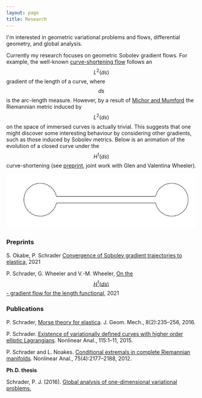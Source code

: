 ```yaml
---
layout: page
title: Research
---
```


I'm interested in geometric variational problems and flows, differential geometry, and global analysis. 


Currently my research focuses on geometric Sobolev gradient flows. For example, the well-known [curve-shortening flow](https://en.wikipedia.org/wiki/Curve-shortening_flow) follows an $$L^2(ds)$$ gradient of the length of a curve, where $$ds$$ is the arc-length measure. However, by a result of [Michor and Mumford](https://doi.org/10.4171/jems/37) the Riemannian metric induced by $$L^2(ds)$$ on the space of immersed curves is actually trivial. This suggests that one might discover some interesting behaviour by considering other gradients, such as those induced by Sobolev metrics. Below is an animation of the evolution of a closed curve under the $$H^1(ds)$$ curve-shortening (see [preprint](https://arxiv.org/abs/2102.07305), joint work with Glen and Valentina Wheeler). 

![](dumbbell.gif)





### Preprints

S. Okabe, P. Schrader [Convergence of Sobolev gradient trajectories to elastica,](https://arxiv.org/abs/2107.06504) 2021

P. Schrader, G. Wheeler and V.-M. Wheeler, [On the $$H^1(ds)$$- gradient flow for the length functional,](https://arxiv.org/abs/2102.07305) 2021

### Publications


P. Schrader, [Morse theory for elastica](http://dx.doi.org/10.3934/jgm.2016006). J. Geom. Mech., 8(2):235–256, 2016.

P. Schrader. [Existence of variationally defined curves with higher order elliptic Lagrangians](http://dx.doi.org/10.1016/j.na.2014.11.016). Nonlinear Anal., 115:1–11, 2015.

P. Schrader and L. Noakes. [Conditional extremals in complete Riemannian manifolds](http://dx.doi.org/10.1016/j.na.2011.10.018). Nonlinear Anal., 75(4):2177–2188, 2012.

**Ph.D. thesis**

Schrader, P. J. (2016). [Global analysis of one-dimensional variational problems.](https://research-repository.uwa.edu.au/en/publications/global-analysis-of-one-dimensional-variational-problems)